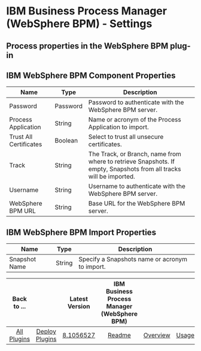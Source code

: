
# IBM Business Process Manager (WebSphere BPM) - Settings

## Process properties in the WebSphere BPM plug-in

## IBM WebSphere BPM Component Properties


| Name | Type | Description |
| --- | --- | --- |
| Password | Password | Password to authenticate with the WebSphere BPM server. |
| Process Application | String | Name or acronym of the Process Application to import. |
| Trust All Certificates | Boolean | Select to trust all unsecure certificates. |
| Track | String | The Track, or Branch, name from where to retrieve Snapshots. If empty, Snapshots from all tracks will be imported. |
| Username | String | Username to authenticate with the WebSphere BPM server. |
| WebSphere BPM URL | String | Base URL for the WebSphere BPM server. |

## IBM WebSphere BPM Import Properties


| Name | Type | Description |
| --- | --- | --- |
| Snapshot Name | String | Specify a Snapshots name or acronym to import. |



|Back to ...||Latest Version|IBM Business Process Manager (WebSphere BPM) ||||
| :---: | :---: | :---: | :---: | :---: | :---: | :---: |
|[All Plugins](../../index.md)|[Deploy Plugins](../README.md)|[8.1056527](https://raw.githubusercontent.com/UrbanCode/IBM-UCD-PLUGINS/main/files/WebSphereBPMSourceConfig/WebSphereBPMSourceConfig-8.1056527.zip)|[Readme](README.md)|[Overview](overview.md)|[Usage](usage.md)|[Downloads](downloads.md)|
